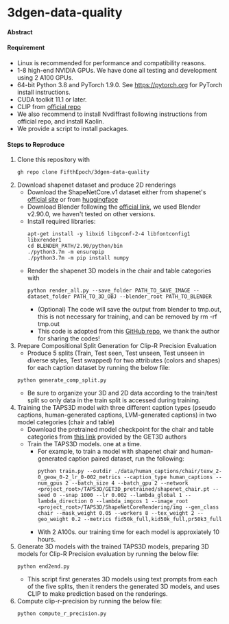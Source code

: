 # 3dgen-data-quality

#### Abstract

#### Requirement
- Linux is recommended for performance and compatibility reasons.
- 1-8 high-end NVIDIA GPUs. We have done all testing and development using 2 A100 GPUs.
- 64-bit Python 3.8 and PyTorch 1.9.0. See https://pytorch.org for PyTorch install instructions.
- CUDA toolkit 11.1 or later.
- CLIP from [official repo](https://github.com/openai/CLIP)
- We also recommend to install Nvdiffrast following instructions from official repo, and install Kaolin.
- We provide a script to install packages.

#### Steps to Reproduce 
1. Clone this repository with
   ```
   gh repo clone FifthEpoch/3dgen-data-quality
   ```
2. Download shapenet dataset and produce 2D renderings
    - Download the ShapeNetCore.v1 dataset either from shapenet's [official site](https://shapenet.org/) or from [huggingface](https://huggingface.co/datasets/ShapeNet/ShapeNetCore)
    - Download Blender following the [official link](https://www.blender.org/download/releases/2-90/), we used Blender v2.90.0, we haven't tested on other versions.
    - Install required libraries:
      ```
      apt-get install -y libxi6 libgconf-2-4 libfontconfig1 libxrender1
      cd BLENDER_PATH/2.90/python/bin
      ./python3.7m -m ensurepip
      ./python3.7m -m pip install numpy 
      ```
    - Render the shapenet 3D models in the chair and table categories with
      ```
      python render_all.py --save_folder PATH_TO_SAVE_IMAGE --dataset_folder PATH_TO_3D_OBJ --blender_root PATH_TO_BLENDER
      ```
         - (Optional) The code will save the output from blender to tmp.out, this is not necessary for training, and can be removed by rm -rf tmp.out
         - This code is adopted from this [GitHub repo](https://github.com/panmari/stanford-shapenet-renderer), we thank the author for sharing the codes!
3. Prepare Compositional Split Generation for Clip-R Precision Evaluation
   - Produce 5 splits (Train, Test seen, Test unseen, Test unseen in diverse styles, Test swapped) for two attributes (colors and shapes) for each caption dataset by running the below file:
   ```
   python generate_comp_split.py
   ```
   - Be sure to organize your 3D and 2D data according to the train/test split so only data in the train split is accessed during training.
4. Training the TAPS3D model with three different caption types (pseudo captions, human-generated captions, LVM-generated captions) in two model categories (chair and table)
   - Download the pretrained model checkpoint for the chair and table categories from [this link](https://drive.google.com/drive/folders/1oJ-FmyVYjIwBZKDAQ4N1EEcE9dJjumdW) provided by the GET3D authors
   - Train the TAPS3D models. one at a time.
       - For example, to train a model with shapenet chair and human-generated caption paired dataset, run the following:
         ```
         python train.py --outdir ./data/human_captions/chair/texw_2-0_geow_0-2_lr_0-002_metrics --caption_type human_captions --num_gpus 2 --batch_size 4 --batch_gpu 2 --network <project_root>/TAPS3D/GET3D_pretrained/shapenet_chair.pt --seed 0 --snap 1000 --lr 0.002 --lambda_global 1 --lambda_direction 0 --lambda_imgcos 1 --image_root <project_root>/TAPS3D/ShapeNetCoreRendering/img --gen_class chair --mask_weight 0.05 --workers 8 --tex_weight 2 --geo_weight 0.2 --metrics fid50k_full,kid50k_full,pr50k3_full
         ```
       - With 2 A100s. our training time for each model is approxiately 10 hours.
5. Generate 3D models with the trained TAPS3D models, preparing 3D models for Clip-R Precision evaluation by running the below file:
   ```
   python end2end.py
   ```
   - This script first generates 3D models using text prompts from each of the five splits, then it renders the generated 3D models, and uses CLIP to make prediction based on the renderings.
6. Compute clip-r-precision by running the below file:
   ```
   python compute_r_precision.py
   ```

